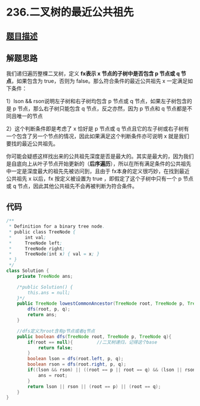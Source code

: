 # 236.二叉树的最近公共祖先

## [题目描述](https://leetcode-cn.com/problems/lowest-common-ancestor-of-a-binary-tree/)



## 解题思路
我们递归遍历整棵二叉树，定义 **fx表示 x 节点的子树中是否包含 p 节点或 q 节点**，如果包含为 true，否则为 false。那么符合条件的最近公共祖先 x 一定满足如下条件：

1）lson && rson说明左子树和右子树均包含 p 节点或 q 节点，如果左子树包含的是 p 节点，那么右子树只能包含 q 节点，反之亦然，因为 p 节点和 q 节点都是不同且唯一的节点

2）这个判断条件即是考虑了 x 恰好是 p 节点或 q 节点且它的左子树或右子树有一个包含了另一个节点的情况，因此如果满足这个判断条件亦可说明 x 就是我们要找的最近公共祖先。

你可能会疑惑这样找出来的公共祖先深度是否是最大的。其实是最大的，因为我们是自底向上从叶子节点开始更新的（**后序遍历**），所以在所有满足条件的公共祖先中一定是深度最大的祖先先被访问到，且由于 fx本身的定义很巧妙，在找到最近公共祖先 x 以后，fx
按定义被设置为 true ，即假定了这个子树中只有一个 p 节点或 q 节点，因此其他公共祖先不会再被判断为符合条件。


## 代码
```java
/**
 * Definition for a binary tree node.
 * public class TreeNode {
 *     int val;
 *     TreeNode left;
 *     TreeNode right;
 *     TreeNode(int x) { val = x; }
 * }
 */
class Solution {
    private TreeNode ans;

    /*public Solution() {
        this.ans = null;
    }*/
    public TreeNode lowestCommonAncestor(TreeNode root, TreeNode p, TreeNode q) {
        dfs(root, p, q);
        return ans;
    }

    //dfs定义为root含有p节点或者q节点
    public boolean dfs(TreeNode root, TreeNode p, TreeNode q){
        if(root == null){         //二叉树递归，记得这个base
            return false;
        }
        boolean lson = dfs(root.left, p, q);
        boolean rson = dfs(root.right, p, q);
        if((lson && rson) || ((root == p || root == q) && (lson || rson))){
            ans = root;
        }
        return lson || rson || (root == p) || (root == q);
    }
}
```
